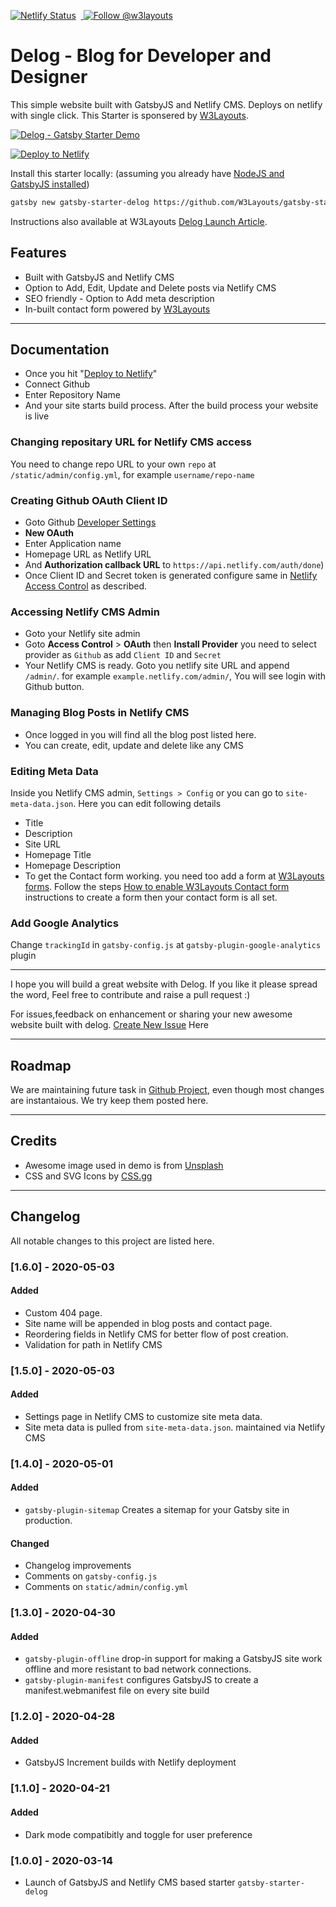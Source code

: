 [![Netlify Status](https://api.netlify.com/api/v1/badges/8ec719ad-c2f8-4529-b97d-e7561a9eaf33/deploy-status)](https://app.netlify.com/sites/delog-w3layouts/deploys) &nbsp;<a href="https://twitter.com/intent/follow?screen_name=w3layouts">
<img src="https://img.shields.io/twitter/follow/w3layouts.svg?label=Follow%20@w3layouts" alt="Follow @w3layouts" />
</a>

# Delog - Blog for Developer and Designer

This simple website built with GatsbyJS and Netlify CMS. Deploys on netlify with single click. This Starter is sponsered by [W3Layouts](https://w3layouts.com).

[![Delog - Gatsby Starter Demo](https://w3layouts.com/wp-content/uploads/2020/03/delog.jpg)](https://delog-w3layouts.netlify.com/)

[![Deploy to Netlify](https://www.netlify.com/img/deploy/button.svg)](https://app.netlify.com/start/deploy?repository=https://github.com/W3Layouts/gatsby-starter-delog)

Install this starter locally: (assuming you already have [NodeJS and GatsbyJS installed](https://www.gatsbyjs.org/tutorial/part-zero/))

```bash
gatsby new gatsby-starter-delog https://github.com/W3Layouts/gatsby-starter-delog
```

Instructions also available at W3Layouts [Delog Launch Article](https://w3layouts.com/articles/delog-gatsby-starter-netlify-cms/).

## Features

- Built with GatsbyJS and Netlify CMS
- Option to Add, Edit, Update and Delete posts via Netlify CMS
- SEO friendly - Option to Add meta description
- In-built contact form powered by [W3Layouts](https://w3layouts.com)

---

## Documentation

- Once you hit "[Deploy to Netlify](https://app.netlify.com/start/deploy?repository=https://github.com/W3Layouts/gatsby-starter-delog)"
- Connect Github
- Enter Repository Name
- And your site starts build process. After the build process your website is live

### Changing repositary URL for Netlify CMS access

You need to change repo URL to your own `repo` at `/static/admin/config.yml`, for example `username/repo-name`

### Creating Github OAuth Client ID

- Goto Github [Developer Settings](https://github.com/settings/developers)
- **New OAuth**
- Enter Application name
- Homepage URL as Netlify URL
- And **Authorization callback URL** to `https://api.netlify.com/auth/done`)
- Once Client ID and Secret token is generated configure same in [Netlify Access Control](#accessing-netlify-cms-admin) as described.

### Accessing Netlify CMS Admin

- Goto your Netlify site admin
- Goto **Access Control** > **OAuth** then **Install Provider** you need to select provider as `Github` as add `Client ID` and `Secret`
- Your Netlify CMS is ready. Goto you netlify site URL and append `/admin/`. for example `example.netlify.com/admin/`, You will see login with Github button.

### Managing Blog Posts in Netlify CMS

- Once logged in you will find all the blog post listed here.
- You can create, edit, update and delete like any CMS

### Editing Meta Data

Inside you Netlify CMS admin, `Settings > Config` or you can go to `site-meta-data.json`. Here you can edit following details

- Title
- Description
- Site URL
- Homepage Title
- Homepage Description
- To get the Contact form working. you need too add a form at [W3Layouts forms](https://my.w3layouts.com/Forms/). Follow the steps [How to enable W3Layouts Contact form](https://w3layouts.com/articles/introducing-contact-forms-for-static-websites/) instructions to create a form then your contact form is all set.

### Add Google Analytics

Change `trackingId` in `gatsby-config.js` at `gatsby-plugin-google-analytics` plugin

---

I hope you will build a great website with Delog. If you like it please spread the word, Feel free to contribute and raise a pull request :)

For issues,feedback on enhancement or sharing your new awesome website built with delog. [Create New Issue](https://github.com/W3Layouts/gatsby-starter-delog/issues/new) Here

---

## Roadmap

We are maintaining future task in [Github Project](https://github.com/W3Layouts/gatsby-starter-delog/projects/1), even though most changes are instantaious. We try keep them posted here.

---

## Credits

- Awesome image used in demo is from [Unsplash](https://unsplash.com)
- CSS and SVG Icons by [CSS.gg](https://css.gg)

---

## Changelog

All notable changes to this project are listed here.

### [1.6.0] - 2020-05-03

#### Added

- Custom 404 page.
- Site name will be appended in blog posts and contact page.
- Reordering fields in Netlify CMS for better flow of post creation.
- Validation for path in Netlify CMS

### [1.5.0] - 2020-05-03

#### Added

- Settings page in Netlify CMS to customize site meta data.
- Site meta data is pulled from `site-meta-data.json`. maintained via Netlify CMS

### [1.4.0] - 2020-05-01

#### Added

- `gatsby-plugin-sitemap` Creates a sitemap for your Gatsby site in production.

#### Changed

- Changelog improvements
- Comments on `gatsby-config.js`
- Comments on `static/admin/config.yml`

### [1.3.0] - 2020-04-30

#### Added

- `gatsby-plugin-offline` drop-in support for making a GatsbyJS site work offline and more resistant to bad network connections.
- `gatsby-plugin-manifest` configures GatsbyJS to create a manifest.webmanifest file on every site build

### [1.2.0] - 2020-04-28

#### Added

- GatsbyJS Increment builds with Netlify deployment

### [1.1.0] - 2020-04-21

#### Added

- Dark mode compatibitly and toggle for user preference

### [1.0.0] - 2020-03-14

- Launch of GatsbyJS and Netlify CMS based starter `gatsby-starter-delog`
